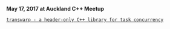 **May 17, 2017 at Auckland C++ Meetup**

[`transwarp - a header-only C++ library for task concurrency`](transwarp_auckland_cppmeetup_20170517/transwarp_auckland_cppmeetup_20170517.pdf)

